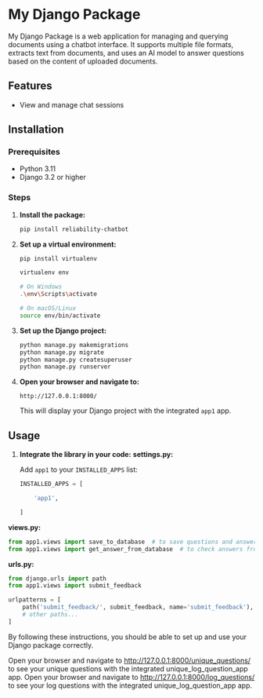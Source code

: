 # My Django Package

My Django Package is a web application for managing and querying documents using a chatbot interface. It supports multiple file formats, extracts text from documents, and uses an AI model to answer questions based on the content of uploaded documents.

## Features

- View and manage chat sessions

## Installation

### Prerequisites

- Python 3.11
- Django 3.2 or higher

### Steps

1. **Install the package:**

   ```bash
   pip install reliability-chatbot
   ```

2. **Set up a virtual environment:**

   ```bash
   pip install virtualenv

   virtualenv env

   # On Windows
   .\env\Scripts\activate

   # On macOS/Linux
   source env/bin/activate
   ```

3. **Set up the Django project:**

   ```bash
   python manage.py makemigrations
   python manage.py migrate
   python manage.py createsuperuser
   python manage.py runserver
   ```

4. **Open your browser and navigate to:**

   ```plaintext
   http://127.0.0.1:8000/
   ```

   This will display your Django project with the integrated `app1` app.

## Usage

1. **Integrate the library in your code:**
   **settings.py:**

   Add `app1` to your `INSTALLED_APPS` list:

   ```python
   INSTALLED_APPS = [

       'app1',

   ]
   ```

**views.py:**

```python
from app1.views import save_to_database  # to save questions and answers in the database
from app1.views import get_answer_from_database  # to check answers from database before asking llm
```

**urls.py:**

```python
from django.urls import path
from app1.views import submit_feedback

urlpatterns = [
    path('submit_feedback/', submit_feedback, name='submit_feedback'),
    # other paths...
]
```

By following these instructions, you should be able to set up and use your Django package correctly.

Open your browser and navigate to http://127.0.0.1:8000/unique_questions/ to see your unique questions with the integrated unique_log_question_app app.
Open your browser and navigate to http://127.0.0.1:8000/log_questions/ to see your log questions with the integrated unique_log_question_app app.

